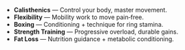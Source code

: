 - **Calisthenics** — Control your body, master movement.
- **Flexibility** — Mobility work to move pain‑free.
- **Boxing** — Conditioning + technique for ring stamina.
- **Strength Training** — Progressive overload, durable gains.
- **Fat Loss** — Nutrition guidance + metabolic conditioning.
